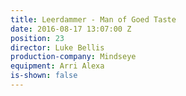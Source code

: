 ```yaml
---
title: Leerdammer - Man of Goed Taste
date: 2016-08-17 13:07:00 Z
position: 23
director: Luke Bellis
production-company: Mindseye
equipment: Arri Alexa
is-shown: false
---
```



